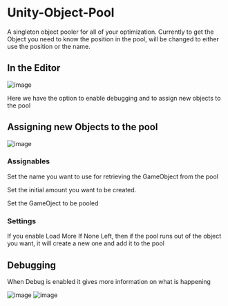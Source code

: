 # Unity-Object-Pool
A singleton object pooler for all of your optimization.
Currently to get the Object you need to know the position in the pool, will be changed to either use the position or the name.

## In the Editor
![image](https://user-images.githubusercontent.com/32739337/102151045-4fa96100-3e48-11eb-9bed-7c8a8cb7eb8f.png)

Here we have the option to enable debugging and to assign new objects to the pool

## Assigning new Objects to the pool
![image](https://user-images.githubusercontent.com/32739337/102151204-b890d900-3e48-11eb-9eb3-d1654fcea0c7.png)

### Assignables
Set the name you want to use for retrieving the GameObject from the pool

Set the initial amount you want to be created.

Set the GameOject to be pooled

### Settings

If you enable Load More If None Left, then if the pool runs out of the object you want, it will create a new one and add it to the pool

## Debugging
When Debug is enabled it gives more information on what is happening

![image](https://user-images.githubusercontent.com/32739337/102151501-6ef4be00-3e49-11eb-8320-d3e5529cddf4.png)
![image](https://user-images.githubusercontent.com/32739337/102151883-3b666380-3e4a-11eb-85bf-440009247c92.png)
